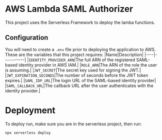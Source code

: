 # AWS Lambda SAML Authorizer

This project uses the Serverless Framework to deploy the lamba functions.

## Configuration

You will need to create a `.env` file prior to deploying the application to AWS.
These are the variables that this project requires:
|Name|Description|
|----|-----------|
|`IDENTITY_PROVIDER_ARN`|The full ARN of the registered SAML-based identity provider in AWS IAM.|
|`ROLE_ARN`|The ARN of the role the user is assuming.|
|`JWT_SECRET`|The secret key used for signing the JWT.|
|`JWT_EXPIRATION_SECONDS`|The number of seconds before the JWT token expires.|
|`SAML_IDP_URL`|The login URL of the SAML-based identity provider|
|`SAML_CALLBACK_URL`|The callback URL after the user authenticates with the identity provider.|

# Deployment
To deploy run, make sure you are in the serverless project, then run:
```
npx serverless deploy
```